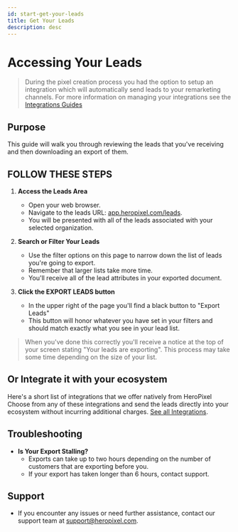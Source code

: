 ```yaml
---
id: start-get-your-leads
title: Get Your Leads
description: desc
---
```


# Accessing Your Leads

> During the pixel creation process you had the option to setup an integration which will automatically send leads to your remarketing channels. For more information on managing your integrations see the [Integrations Guides](/docs/intro-to-integrations)

## Purpose

This guide will walk you through reviewing the leads that you've receiving and then downloading an export of them.

## FOLLOW THESE STEPS

1. **Access the Leads Area**

   - Open your web browser.
   - Navigate to the leads URL: [app.heropixel.com/leads](https://app.heropixel.com/leads).
   - You will be presented with all of the leads associated with your selected organization.

2. **Search or Filter Your Leads**

   - Use the filter options on this page to narrow down the list of leads you're going to export.
   - Remember that larger lists take more time.
   - You'll receive all of the lead attributes in your exported document.

3. **Click the EXPORT LEADS button**
   - In the upper right of the page you'll find a black button to "Export Leads"
   - This button will honor whatever you have set in your filters and should match exactly what you see in your lead list.

> When you've done this correctly you'll receive a notice at the top of your screen stating "Your leads are exporting". This process may take some time depending on the size of your list.

## Or Integrate it with your ecosystem

Here's a short list of integrations that we offer natively from HeroPixel Choose from any of these integrations and send the leads directly into your ecosystem without incurring additional charges. [See all Integrations](/docs/intro-to-integrations).

## Troubleshooting

- **Is Your Export Stalling?**
  - Exports can take up to two hours depending on the number of customers that are exporting before you.
  - If your export has taken longer than 6 hours, contact support.

## Support

- If you encounter any issues or need further assistance, contact our support team at [support@heropixel.com](mailto:support@heropixel.com).
